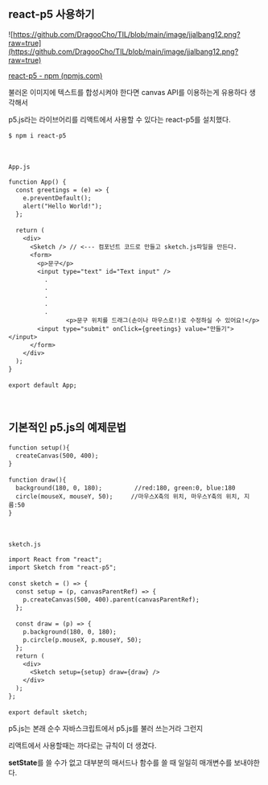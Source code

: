 ## **react-p5 사용하기**

![https://github.com/DragooCho/TIL/blob/main/image/jjalbang12.png?raw=true](https://github.com/DragooCho/TIL/blob/main/image/jjalbang12.png?raw=true)

[react-p5 - npm (npmjs.com)](https://www.npmjs.com/package/react-p5)

불러온 이미지에 텍스트를 합성시켜야 한다면 canvas API를 이용하는게 유용하다 생각해서

p5.js라는 라이브어리를 리액트에서 사용할 수 있다는 react-p5를 설치했다.

```
$ npm i react-p5
```
<br />

`App.js`

```
function App() {
  const greetings = (e) => {
    e.preventDefault();
    alert("Hello World!");
  };

  return (
    <div>
      <Sketch /> // <--- 컴포넌트 코드로 만들고 sketch.js파일을 만든다.
      <form>
        <p>문구</p>
        <input type="text" id="Text input" />
          .
          .
          .
          .
          .
                <p>문구 위치를 드래그(손이나 마우스로!)로 수정하실 수 있어요!</p>
        <input type="submit" onClick={greetings} value="만들기"></input>
      </form>
    </div>
  );
}

export default App;  

```
<br />

## 기본적인  p5.js의 예제문법

```
function setup(){  
  createCanvas(500, 400);
}

function draw(){   
  background(180, 0, 180);         //red:180, green:0, blue:180
  circle(mouseX, mouseY, 50);     //마우스X축의 위치, 마우스Y축의 위치, 지름:50 
}
```
<br />

`sketch.js`

```
import React from "react";
import Sketch from "react-p5";

const sketch = () => {
  const setup = (p, canvasParentRef) => {
    p.createCanvas(500, 400).parent(canvasParentRef);
  };

  const draw = (p) => {
    p.background(180, 0, 180);
    p.circle(p.mouseX, p.mouseY, 50);
  };
  return (
    <div>
      <Sketch setup={setup} draw={draw} />
    </div>
  );
};

export default sketch;
```

p5.js는 본래 순수 자바스크립트에서 p5.js를 불러 쓰는거라 그런지

리액트에서 사용할때는 까다로는 규칙이 더 생겼다.

**setState**를 쓸 수가 없고 대부분의 매서드나 함수를 쓸 때 일일히 매개변수를 보내야한다.

